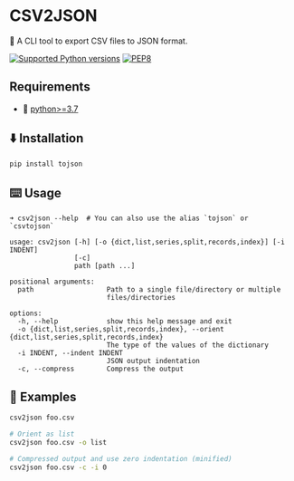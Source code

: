 # CSV2JSON

🚀 A CLI tool to export CSV files to JSON format.

[![Supported Python versions](https://img.shields.io/badge/Python-%3E=3.7-blue.svg)](https://www.python.org/downloads/) [![PEP8](https://img.shields.io/badge/Code%20style-PEP%208-orange.svg)](https://www.python.org/dev/peps/pep-0008/) 


## Requirements
- 🐍 [python>=3.7](https://www.python.org/downloads/)


## ⬇️ Installation

```sh
pip install tojson
```


## ⌨️ Usage

```
➜ csv2json --help  # You can also use the alias `tojson` or `csvtojson`

usage: csv2json [-h] [-o {dict,list,series,split,records,index}] [-i INDENT]
                [-c]
                path [path ...]

positional arguments:
  path                  Path to a single file/directory or multiple
                        files/directories

options:
  -h, --help            show this help message and exit
  -o {dict,list,series,split,records,index}, --orient {dict,list,series,split,records,index}
                        The type of the values of the dictionary
  -i INDENT, --indent INDENT
                        JSON output indentation
  -c, --compress        Compress the output
```


## 📕 Examples

```sh
csv2json foo.csv
```

```sh
# Orient as list 
csv2json foo.csv -o list
```

```sh
# Compressed output and use zero indentation (minified)
csv2json foo.csv -c -i 0
```
